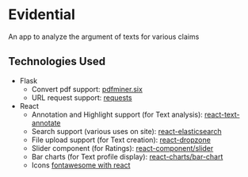 # Evidential
An app to analyze the argument of texts for various claims

## Technologies Used

* Flask
  * Convert pdf support: [pdfminer.six](https://github.com/pdfminer/pdfminer.six)
  * URL request support: [requests](https://github.com/psf/requests)
* React
  * Annotation and Highlight support (for Text analysis): [react-text-annotate](https://github.com/mcamac/react-text-annotate)
  * Search support (various uses on site): [react-elasticsearch](https://github.com/betagouv/react-elasticsearch)
  * File upload support (for Text creation): [react-dropzone](https://github.com/react-dropzone/react-dropzone)
  * Slider component (for Ratings): [react-component/slider](https://github.com/react-component/slider)
  * Bar charts (for Text profile display): [react-charts/bar-chart](https://canvasjs.com/react-charts/bar-chart/)
  * Icons [fontawesome with react](https://fontawesome.com/how-to-use/on-the-web/using-with/react)
